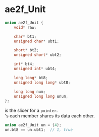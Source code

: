 # ae2f_Unit
```c
union ae2f_Unit {
	void* raw;

	char* bt1;
	unsigned char* ubt1;

	short* bt2;
	unsigned short* ubt2;

	int* bt4;
	unsigned int* ubt4;

	long long* bt8;
	unsigned long long* ubt8;

	long long num;
	unsigned long long unum;
};
```
is the slicer for a `pointer`.  
's each member shares its data each other.
```c
union ae2f_Unit un = {4};
un.bt8 == un.ubt1;	// 1, true
```